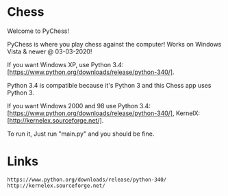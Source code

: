 # Chess
Welcome to PyChess!

PyChess is where you play chess against the computer!
Works on Windows Vista & newer @ 03-03-2020!

If you want Windows XP, use Python 3.4: [https://www.python.org/downloads/release/python-340/]. 

Python 3.4 is compatible because it's Python 3 and this Chess app uses Python 3.

If you want Windows 2000 and 98 use Python 3.4: [https://www.python.org/downloads/release/python-340/], KernelX: [http://kernelex.sourceforge.net/].

To run it, Just run "main.py" and you should be fine.

# Links
~~~
https://www.python.org/downloads/release/python-340/
http://kernelex.sourceforge.net/
~~~
